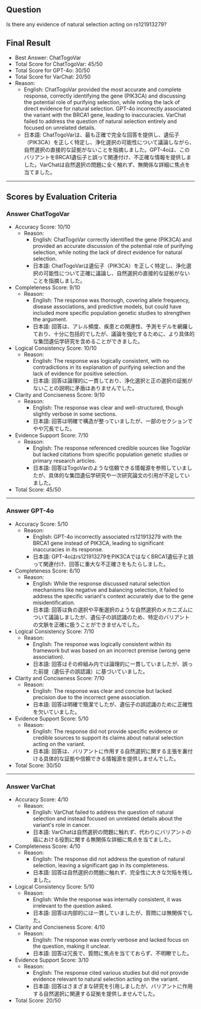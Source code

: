 ## Question

Is there any evidence of natural selection acting on rs121913279?

## Final Result

- Best Answer: ChatTogoVar
- Total Score for ChatTogoVar: 45/50
- Total Score for GPT-4o: 30/50
- Total Score for VarChat: 20/50
- Reason:
  - English: ChatTogoVar provided the most accurate and complete response, correctly identifying the gene (PIK3CA) and discussing the potential role of purifying selection, while noting the lack of direct evidence for natural selection. GPT-4o incorrectly associated the variant with the BRCA1 gene, leading to inaccuracies. VarChat failed to address the question of natural selection entirely and focused on unrelated details.
  - 日本語: ChatTogoVarは、最も正確で完全な回答を提供し、遺伝子（PIK3CA）を正しく特定し、浄化選択の可能性について議論しながら、自然選択の直接的な証拠がないことを指摘しました。GPT-4oは、このバリアントをBRCA1遺伝子と誤って関連付け、不正確な情報を提供しました。VarChatは自然選択の問題に全く触れず、無関係な詳細に焦点を当てました。

---

## Scores by Evaluation Criteria

### Answer ChatTogoVar
- Accuracy Score: 10/10
  - Reason: 
    - English: ChatTogoVar correctly identified the gene (PIK3CA) and provided an accurate discussion of the potential role of purifying selection, while noting the lack of direct evidence for natural selection.
    - 日本語: ChatTogoVarは遺伝子（PIK3CA）を正しく特定し、浄化選択の可能性について正確に議論し、自然選択の直接的な証拠がないことを指摘しました。
- Completeness Score: 9/10
  - Reason: 
    - English: The response was thorough, covering allele frequency, disease associations, and predictive models, but could have included more specific population genetic studies to strengthen the argument.
    - 日本語: 回答は、アレル頻度、疾患との関連性、予測モデルを網羅しており、十分に包括的でしたが、議論を強化するために、より具体的な集団遺伝学研究を含めることができました。
- Logical Consistency Score: 10/10
  - Reason: 
    - English: The response was logically consistent, with no contradictions in its explanation of purifying selection and the lack of evidence for positive selection.
    - 日本語: 回答は論理的に一貫しており、浄化選択と正の選択の証拠がないことの説明に矛盾はありませんでした。
- Clarity and Conciseness Score: 9/10
  - Reason: 
    - English: The response was clear and well-structured, though slightly verbose in some sections.
    - 日本語: 回答は明確で構造が整っていましたが、一部のセクションでやや冗長でした。
- Evidence Support Score: 7/10
  - Reason: 
    - English: The response referenced credible sources like TogoVar but lacked citations from specific population genetic studies or primary research articles.
    - 日本語: 回答はTogoVarのような信頼できる情報源を参照していましたが、具体的な集団遺伝学研究や一次研究論文の引用が不足していました。
- Total Score: 45/50

---

### Answer GPT-4o
- Accuracy Score: 5/10
  - Reason: 
    - English: GPT-4o incorrectly associated rs121913279 with the BRCA1 gene instead of PIK3CA, leading to significant inaccuracies in its response.
    - 日本語: GPT-4oはrs121913279をPIK3CAではなくBRCA1遺伝子と誤って関連付け、回答に重大な不正確さをもたらしました。
- Completeness Score: 6/10
  - Reason: 
    - English: While the response discussed natural selection mechanisms like negative and balancing selection, it failed to address the specific variant's context accurately due to the gene misidentification.
    - 日本語: 回答は負の選択や平衡選択のような自然選択のメカニズムについて議論しましたが、遺伝子の誤認識のため、特定のバリアントの文脈を正確に扱うことができませんでした。
- Logical Consistency Score: 7/10
  - Reason: 
    - English: The response was logically consistent within its framework but was based on an incorrect premise (wrong gene association).
    - 日本語: 回答はその枠組み内では論理的に一貫していましたが、誤った前提（遺伝子の誤認識）に基づいていました。
- Clarity and Conciseness Score: 7/10
  - Reason: 
    - English: The response was clear and concise but lacked precision due to the incorrect gene association.
    - 日本語: 回答は明確で簡潔でしたが、遺伝子の誤認識のために正確性を欠いていました。
- Evidence Support Score: 5/10
  - Reason: 
    - English: The response did not provide specific evidence or credible sources to support its claims about natural selection acting on the variant.
    - 日本語: 回答は、バリアントに作用する自然選択に関する主張を裏付ける具体的な証拠や信頼できる情報源を提供しませんでした。
- Total Score: 30/50

---

### Answer VarChat
- Accuracy Score: 4/10
  - Reason: 
    - English: VarChat failed to address the question of natural selection and instead focused on unrelated details about the variant's role in cancer.
    - 日本語: VarChatは自然選択の問題に触れず、代わりにバリアントの癌における役割に関する無関係な詳細に焦点を当てました。
- Completeness Score: 4/10
  - Reason: 
    - English: The response did not address the question of natural selection, leaving a significant gap in its completeness.
    - 日本語: 回答は自然選択の問題に触れず、完全性に大きな欠陥を残しました。
- Logical Consistency Score: 5/10
  - Reason: 
    - English: While the response was internally consistent, it was irrelevant to the question asked.
    - 日本語: 回答は内部的には一貫していましたが、質問には無関係でした。
- Clarity and Conciseness Score: 4/10
  - Reason: 
    - English: The response was overly verbose and lacked focus on the question, making it unclear.
    - 日本語: 回答は冗長で、質問に焦点を当てておらず、不明瞭でした。
- Evidence Support Score: 3/10
  - Reason: 
    - English: The response cited various studies but did not provide evidence relevant to natural selection acting on the variant.
    - 日本語: 回答はさまざまな研究を引用しましたが、バリアントに作用する自然選択に関連する証拠を提供しませんでした。
- Total Score: 20/50